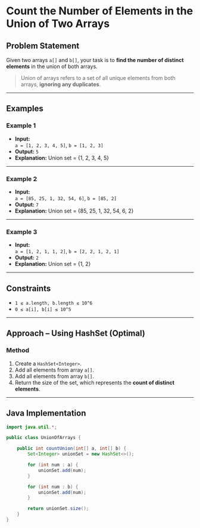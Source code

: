 # Count the Number of Elements in the Union of Two Arrays

## Problem Statement

Given two arrays `a[]` and `b[]`, your task is to **find the number of distinct elements** in the union of both arrays.

> Union of arrays refers to a set of all unique elements from both arrays, **ignoring any duplicates**.

---

## Examples

### Example 1
- **Input:**  
  `a = [1, 2, 3, 4, 5]`, `b = [1, 2, 3]`  
- **Output:** `5`  
- **Explanation:** Union set = {1, 2, 3, 4, 5}

---

### Example 2
- **Input:**  
  `a = [85, 25, 1, 32, 54, 6]`, `b = [85, 2]`  
- **Output:** `7`  
- **Explanation:** Union set = {85, 25, 1, 32, 54, 6, 2}

---

### Example 3
- **Input:**  
  `a = [1, 2, 1, 1, 2]`, `b = [2, 2, 1, 2, 1]`  
- **Output:** `2`  
- **Explanation:** Union set = {1, 2}

---

## Constraints

- `1 ≤ a.length, b.length ≤ 10^6`
- `0 ≤ a[i], b[i] ≤ 10^5`

---

## Approach – Using HashSet (Optimal)

### Method

1. Create a `HashSet<Integer>`.
2. Add all elements from array `a[]`.
3. Add all elements from array `b[]`.
4. Return the size of the set, which represents the **count of distinct elements**.

---

## Java Implementation

```java
import java.util.*;

public class UnionOfArrays {

    public int countUnion(int[] a, int[] b) {
        Set<Integer> unionSet = new HashSet<>();

        for (int num : a) {
            unionSet.add(num);
        }

        for (int num : b) {
            unionSet.add(num);
        }

        return unionSet.size();
    }
}